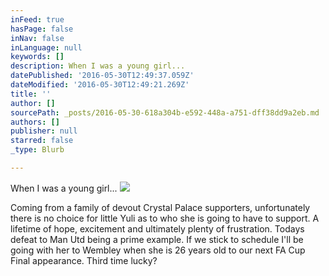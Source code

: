 ```yaml
---
inFeed: true
hasPage: false
inNav: false
inLanguage: null
keywords: []
description: When I was a young girl...
datePublished: '2016-05-30T12:49:37.059Z'
dateModified: '2016-05-30T12:49:21.269Z'
title: ''
author: []
sourcePath: _posts/2016-05-30-618a304b-e592-448a-a751-dff38dd9a2eb.md
authors: []
publisher: null
starred: false
_type: Blurb

---
```

When I was a young girl...
![](https://the-grid-user-content.s3-us-west-2.amazonaws.com/c25a220b-e9f8-4a2e-876f-216c85270ac7.jpg)

Coming from a family of devout Crystal Palace supporters, unfortunately there is no choice for little Yuli as to who she is going to have to support. A lifetime of hope, excitement and ultimately plenty of frustration. Todays defeat to Man Utd being a prime example. If we stick to schedule I'll be going with her to Wembley when she is 26 years old to our next FA Cup Final appearance. Third time lucky?